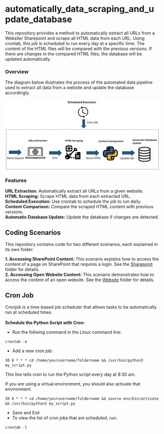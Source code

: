 # automatically_data_scraping_and_update_database

This repository provides a method to automatically extract all URLs from a Website/ Sharepoint and scrape all HTML data from each URL. Using crontab, this job is scheduled to run every day at a specific time. The content of the HTML files will be compared with the previous versions. If there are changes in the compared HTML files, the database will be updated automatically.

### Overview 
The diagram below illustrates the process of the automated data pipeline used to extract all data from a website and update the database accordingly.

![Image](/demo.jpg)

###  Features 
**URL Extraction:** Automatically extract all URLs from a given website.<br />
**HTML Scraping:** Scrape HTML data from each extracted URL.<br />
**Scheduled Execution:** Use crontab to schedule the job to run daily.<br />
**Content Comparison:** Compare the scraped HTML content with previous versions.<br />
**Automatic Database Update:** Update the database if changes are detected.<br />

## Coding Scenarios

This repository contains code for two different scenarios, each explained in its own folder:

**1. Accessing SharePoint Content:** This scenario explains how to access the content of a page on SharePoint that requires a login. See the [Sharepoint](/Sharepoint/) folder for details.<br />
**2. Accessing Open Website Content:** This scenario demonstrates how to access the content of an open website. See the [Website](/Website/) folder for details.<br />
 

## Cron Job 

Cronjob is a time-based job scheduler that allows tasks to be automatically run at scheduled times. <br /><br />
**Schedule the Python Script with Cron:**
- Run the follwing command in the Linux command line:
```
crontab -e
```
- Add a new cron job: 
```
30 8 * * * cd /home/yourusername/foldername && /usr/bin/python3 my_script.py
```
This line tells cron to run the Python script every day at 8:30 am.

If you are using a virtual environment, you should also activate that environment.

```
30 8 * * * cd /home/yourusername/foldername && source env/bin/activate && /usr/bin/python3 my_script.py
```
- Save and Exit
- To view the list of cron jobs that are scheduled, run:
```
crontab -l
```